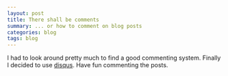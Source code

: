 ```yaml
---
layout: post
title: There shall be comments
summary: ... or how to comment on blog posts
categories: blog
tags: blog
---
```


I had to look around pretty much to find a good commenting
system. Finally I decided to use [disqus](http://disqus.com/).
Have fun commenting the posts.



